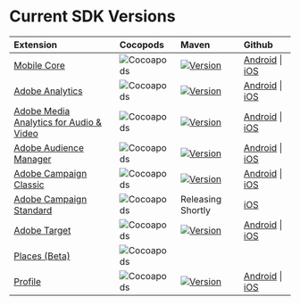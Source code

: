 # Current SDK Versions

| Extension | Cocopods | Maven | Github |
| :--- | :--- | :--- | :--- |
| [Mobile Core](https://github.com/Adobe-Marketing-Cloud/aep-sdks-documentation/blob/master/using-mobile-extensions/mobile-core) | ![Cocoapods](https://img.shields.io/cocoapods/v/ACPCore.svg?color=orange&label=ACPCore&logo=apple&logoColor=white&style=flat-square) | [![Version](https://camo.githubusercontent.com/f8b73a0bf3d4343c4f97ad902f4f0a915255bec1/68747470733a2f2f696d672e736869656c64732e696f2f6d6176656e2d63656e7472616c2f762f636f6d2e61646f62652e6d61726b6574696e672e6d6f62696c652f73646b2d636f72652e7376673f7374796c653d706c6173746963)](https://mvnrepository.com/artifact/com.adobe.marketing.mobile/sdk-core) | [Android](https://github.com/Adobe-Marketing-Cloud/acp-sdks/tree/master/android) \| [iOS](https://github.com/Adobe-Marketing-Cloud/acp-sdks/tree/master/iOS/ACPCore) |
| [Adobe Analytics](https://github.com/Adobe-Marketing-Cloud/aep-sdks-documentation/blob/master/using-mobile-extensions/adobe-analytics) | ![Cocoapods](https://img.shields.io/cocoapods/v/ACPAnalytics.svg?color=orange&label=ACPAnalytics&logo=apple&logoColor=white&style=flat-square) | [![Version](https://camo.githubusercontent.com/877d45876acd50e503fecce396398dce3f8d828f/68747470733a2f2f696d672e736869656c64732e696f2f6d6176656e2d63656e7472616c2f762f636f6d2e61646f62652e6d61726b6574696e672e6d6f62696c652f616e616c79746963732e7376673f7374796c653d706c6173746963)](https://mvnrepository.com/artifact/com.adobe.marketing.mobile/analytics) | [Android](https://github.com/Adobe-Marketing-Cloud/acp-sdks/tree/master/android) \| [iOS](https://github.com/Adobe-Marketing-Cloud/acp-sdks/tree/master/iOS/ACPAnalytics) |
| [Adobe Media Analytics for Audio & Video](https://github.com/Adobe-Marketing-Cloud/aep-sdks-documentation/blob/master/using-mobile-extensions/adobe-media-analytics) | ![Cocoapods](https://img.shields.io/cocoapods/v/ACPMedia.svg?color=orange&label=ACPMedia&logo=apple&logoColor=white&style=flat-square) | [![Version](https://camo.githubusercontent.com/179a2001c9f78e2ee04e8b623e1416112f3323d0/68747470733a2f2f696d672e736869656c64732e696f2f6d6176656e2d63656e7472616c2f762f636f6d2e61646f62652e6d61726b6574696e672e6d6f62696c652f6d656469612e7376673f7374796c653d706c6173746963)](https://mvnrepository.com/artifact/com.adobe.marketing.mobile/media) | [Android](https://github.com/Adobe-Marketing-Cloud/acp-sdks/tree/master/android) \| [iOS](https://github.com/Adobe-Marketing-Cloud/acp-sdks/tree/master/iOS/ACPMedia) |
| [Adobe Audience Manager](https://github.com/Adobe-Marketing-Cloud/aep-sdks-documentation/blob/master/using-mobile-extensions/adobe-audience-manager) | ![Cocoapods](https://img.shields.io/cocoapods/v/ACPAudience.svg?color=orange&label=ACPAudience&logo=apple&logoColor=white&style=flat-square) | [![Version](https://camo.githubusercontent.com/9a5bf7643fa7d1aeed5a0c9ad138097933fc20d8/68747470733a2f2f696d672e736869656c64732e696f2f6d6176656e2d63656e7472616c2f762f636f6d2e61646f62652e6d61726b6574696e672e6d6f62696c652f61756469656e63652e7376673f7374796c653d706c6173746963)](https://mvnrepository.com/artifact/com.adobe.marketing.mobile/audience) | [Android](https://github.com/Adobe-Marketing-Cloud/acp-sdks/tree/master/android) \| [iOS](https://github.com/Adobe-Marketing-Cloud/acp-sdks/tree/master/iOS/ACPAudience) |
| [Adobe Campaign Classic](https://github.com/Adobe-Marketing-Cloud/aep-sdks-documentation/blob/master/using-mobile-extensions/adobe-campaignclassic) | ![Cocoapods](https://img.shields.io/cocoapods/v/ACPCampaignClassic.svg?color=orange&label=ACPCampaignClassic&logo=apple&logoColor=white&style=flat-square) | [![Version](https://camo.githubusercontent.com/47fbb3b8dcf1ab2417573d7ca080eeb7aa95112b/68747470733a2f2f696d672e736869656c64732e696f2f6d6176656e2d63656e7472616c2f762f636f6d2e61646f62652e6d61726b6574696e672e6d6f62696c652f63616d706169676e636c61737369632e7376673f7374796c653d706c6173746963)](https://mvnrepository.com/artifact/com.adobe.marketing.mobile/campaignclassic) | [Android](https://github.com/Adobe-Marketing-Cloud/acp-sdks/tree/master/android) \| [iOS](https://github.com/Adobe-Marketing-Cloud/acp-sdks/tree/master/iOS/ACPCampaignClassic) |
| [Adobe Campaign Standard](https://github.com/Adobe-Marketing-Cloud/aep-sdks-documentation/blob/master/using-mobile-extensions/adobe-campaign-standard) | ![Cocoapods](https://img.shields.io/cocoapods/v/ACPCampaign.svg?color=orange&label=ACPCampaign&logo=apple&logoColor=white&style=flat-square) | Releasing Shortly | [iOS](https://github.com/Adobe-Marketing-Cloud/acp-sdks/tree/master/iOS/ACPCampaign) |
| [Adobe Target](https://github.com/Adobe-Marketing-Cloud/aep-sdks-documentation/blob/master/using-mobile-extensions/adobe-target) | ![Cocoapods](https://img.shields.io/cocoapods/v/ACPTarget.svg?color=orange&label=ACPTarget&logo=apple&logoColor=white&style=flat-square) | [![Version](https://camo.githubusercontent.com/a38d6cca74c4cf63ef33210c8e3e8e680964d790/68747470733a2f2f696d672e736869656c64732e696f2f6d6176656e2d63656e7472616c2f762f636f6d2e61646f62652e6d61726b6574696e672e6d6f62696c652f7461726765742e7376673f7374796c653d706c6173746963)](https://mvnrepository.com/artifact/com.adobe.marketing.mobile/target) | [Android](https://github.com/Adobe-Marketing-Cloud/acp-sdks/tree/master/android) \| [iOS](https://github.com/Adobe-Marketing-Cloud/acp-sdks/tree/master/iOS/ACPTarget) |
| [Places \(Beta\)](../../using-mobile-extensions/places-extension/) | ![Cocoapods](https://img.shields.io/cocoapods/v/ACPPlaces.svg?color=orange&label=ACPPlaces&logo=apple&logoColor=white&style=flat-square) |  |  |
| [Profile](https://github.com/Adobe-Marketing-Cloud/aep-sdks-documentation/blob/master/using-mobile-extensions/profile) | ![Cocoapods](https://img.shields.io/cocoapods/v/ACPUserProfile.svg?color=orange&label=ACPUserProfile&logo=apple&logoColor=white&style=flat-square) | [![Version](https://camo.githubusercontent.com/cc9f4f452a9f7d65671d0e0c849924ba331b0430/68747470733a2f2f696d672e736869656c64732e696f2f6d6176656e2d63656e7472616c2f762f636f6d2e61646f62652e6d61726b6574696e672e6d6f62696c652f7573657270726f66696c652e7376673f7374796c653d706c6173746963)](https://mvnrepository.com/artifact/com.adobe.marketing.mobile/userprofile) | [Android](https://github.com/Adobe-Marketing-Cloud/acp-sdks/tree/master/android) \| [iOS](https://github.com/Adobe-Marketing-Cloud/acp-sdks/tree/master/iOS/ACPUserProfile) |

